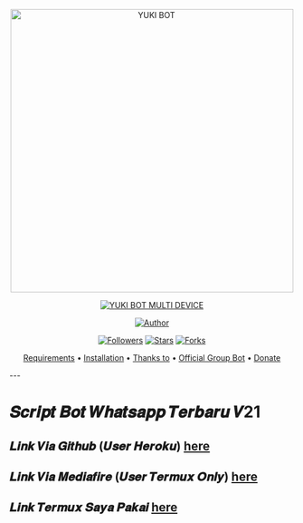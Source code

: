 <p align="center">
<img src="https://i.ibb.co/KsMxC5P/thumb.jpg" alt="YUKI BOT" width="500"/>


</p>
<p align="center">
<a href="#"><img title="YUKI BOT MULTI DEVICE" src="https://img.shields.io/badge/YUKI BOT MULTI DEVICE-green?colorA=%23ff0000&colorB=%23017e40&style=for-the-badge"></a>
</p>
<p align="center">
<a href="https://github.com/saipulanuar/v20-Md"><img title="Author" src="https://img.shields.io/badge/Author-KINGOFBEAR-red.svg?style=for-the-badge&logo=github"></a>
</p>
<p align="center">
<a href="https://github.com/"><img title="Followers" src="https://img.shields.io/github/followers/saipulanuar?color=blue&style=flat-square"></a>
<a href="https://github.com/"><img title="Stars" src="https://img.shields.io/github/stars/saipulanuar/v20-Md?color=red&style=flat-square"></a>
<a href="https://github.com//network/members"><img title="Forks" src="https://img.shields.io/github/forks/saipulanuar/v20-Md?color=red&style=flat-square"></a>
</P>
<p align="center">
  <a href="https://github.com/saipulanuar/v20-Md#requirements">Requirements</a> •
  <a href="https://github.com/saipulanuar/v19-Md#instalasi">Installation</a> •
  <a href="https://github.com/saipulanuar/v20-Md#thanks-to">Thanks to</a> •
  <a href="https://github.com/saipulanuar/v20-Md#Official-Group"> Official Group Bot</a> •
  <a href="https://github.com/saipulanuar/v20-Md#donate">Donate</a>
</p>
</div>
---

# 𝑺𝒄𝒓𝒊𝒑𝒕 𝑩𝒐𝒕 𝑾𝒉𝒂𝒕𝒔𝒂𝒑𝒑 𝑻𝒆𝒓𝒃𝒂𝒓𝒖 𝑽21
## 𝑳𝒊𝒏𝒌 𝑽𝒊𝒂 𝑮𝒊𝒕𝒉𝒖𝒃 (𝑼𝒔𝒆𝒓 𝑯𝒆𝒓𝒐𝒌𝒖) [here](https://cararegistrasi.com/tpHagFT)
## 𝑳𝒊𝒏𝒌 𝑽𝒊𝒂 𝑴𝒆𝒅𝒊𝒂𝒇𝒊𝒓𝒆 (𝑼𝒔𝒆𝒓 𝑻𝒆𝒓𝒎𝒖𝒙 𝑶𝒏𝒍𝒚) [here](https://cararegistrasi.com/havnSErbg)
## 𝑳𝒊𝒏𝒌 𝑻𝒆𝒓𝒎𝒖𝒙 𝑺𝒂𝒚𝒂 𝑷𝒂𝒌𝒂𝒊 [here](https://bit.ly/Termux-Bear)
